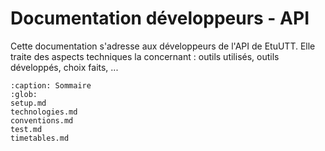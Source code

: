 # Documentation développeurs - API

Cette documentation s'adresse aux développeurs de l'API de EtuUTT. Elle traite des aspects techniques la concernant :
outils utilisés, outils développés, choix faits, ...

```{toctree}
:caption: Sommaire
:glob:
setup.md
technologies.md
conventions.md
test.md
timetables.md
```

